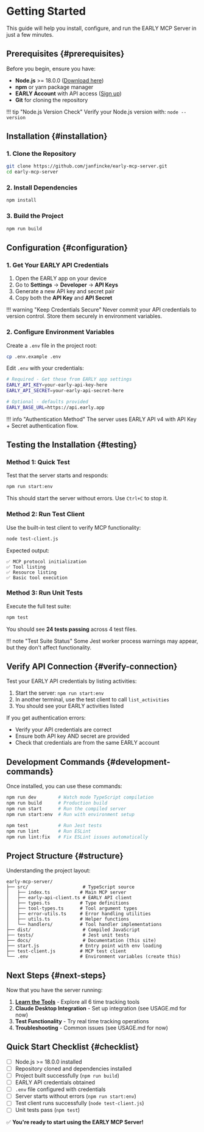 # Getting Started

This guide will help you install, configure, and run the EARLY MCP Server in just a few minutes.

## Prerequisites {#prerequisites}

Before you begin, ensure you have:

- **Node.js** >= 18.0.0 ([Download here](https://nodejs.org/))
- **npm** or yarn package manager  
- **EARLY Account** with API access ([Sign up](https://early.app/))
- **Git** for cloning the repository

!!! tip "Node.js Version Check"
    Verify your Node.js version with: `node --version`

## Installation {#installation}

### 1. Clone the Repository

```bash
git clone https://github.com/janfincke/early-mcp-server.git
cd early-mcp-server
```

### 2. Install Dependencies

```bash
npm install
```

### 3. Build the Project

```bash
npm run build
```

## Configuration {#configuration}

### 1. Get Your EARLY API Credentials

1. Open the EARLY app on your device
2. Go to **Settings** → **Developer** → **API Keys**  
3. Generate a new API key and secret pair
4. Copy both the **API Key** and **API Secret**

!!! warning "Keep Credentials Secure"
    Never commit your API credentials to version control. Store them securely in environment variables.

### 2. Configure Environment Variables

Create a `.env` file in the project root:

```bash
cp .env.example .env
```

Edit `.env` with your credentials:

```bash title=".env"
# Required - Get these from EARLY app settings
EARLY_API_KEY=your-early-api-key-here
EARLY_API_SECRET=your-early-api-secret-here

# Optional - defaults provided
EARLY_BASE_URL=https://api.early.app
```

!!! info "Authentication Method"
    The server uses EARLY API v4 with API Key + Secret authentication flow.

## Testing the Installation {#testing}

### Method 1: Quick Test

Test that the server starts and responds:

```bash
npm run start:env
```

This should start the server without errors. Use `Ctrl+C` to stop it.

### Method 2: Run Test Client

Use the built-in test client to verify MCP functionality:

```bash
node test-client.js
```

Expected output:
```
✅ MCP protocol initialization
✅ Tool listing  
✅ Resource listing
✅ Basic tool execution
```

### Method 3: Run Unit Tests

Execute the full test suite:

```bash
npm test
```

You should see **24 tests passing** across 4 test files.

!!! note "Test Suite Status"
    Some Jest worker process warnings may appear, but they don't affect functionality.

## Verify API Connection {#verify-connection}

Test your EARLY API credentials by listing activities:

1. Start the server: `npm run start:env`
2. In another terminal, use the test client to call `list_activities`
3. You should see your EARLY activities listed

If you get authentication errors:
- Verify your API credentials are correct
- Ensure both API key AND secret are provided  
- Check that credentials are from the same EARLY account

## Development Commands {#development-commands}

Once installed, you can use these commands:

```bash title="Development Workflow"
npm run dev        # Watch mode TypeScript compilation
npm run build      # Production build
npm run start      # Run the compiled server
npm run start:env  # Run with environment setup
```

```bash title="Code Quality"
npm test           # Run Jest tests
npm run lint       # Run ESLint
npm run lint:fix   # Fix ESLint issues automatically
```

## Project Structure {#structure}

Understanding the project layout:

```
early-mcp-server/
├── src/                    # TypeScript source
│   ├── index.ts           # Main MCP server
│   ├── early-api-client.ts # EARLY API client
│   ├── types.ts           # Type definitions
│   ├── tool-types.ts      # Tool argument types  
│   ├── error-utils.ts     # Error handling utilities
│   ├── utils.ts           # Helper functions
│   └── handlers/          # Tool handler implementations
├── dist/                   # Compiled JavaScript
├── tests/                  # Jest unit tests  
├── docs/                   # Documentation (this site)
├── start.js               # Entry point with env loading
├── test-client.js         # MCP test client
└── .env                   # Environment variables (create this)
```

## Next Steps {#next-steps}

Now that you have the server running:

1. **[Learn the Tools](tools/index.md)** - Explore all 6 time tracking tools
2. **Claude Desktop Integration** - Set up integration (see USAGE.md for now)  
3. **Test Functionality** - Try real time tracking operations
4. **Troubleshooting** - Common issues (see USAGE.md for now)

## Quick Start Checklist {#checklist}

- [ ] Node.js >= 18.0.0 installed
- [ ] Repository cloned and dependencies installed
- [ ] Project built successfully (`npm run build`)
- [ ] EARLY API credentials obtained
- [ ] `.env` file configured with credentials
- [ ] Server starts without errors (`npm run start:env`)
- [ ] Test client runs successfully (`node test-client.js`)
- [ ] Unit tests pass (`npm test`)

✅ **You're ready to start using the EARLY MCP Server!**